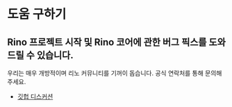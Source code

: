 # 도움 구하기

## Rino 프로젝트 시작 및 Rino 코어에 관한 버그 픽스를 도와드릴 수 있습니다.

우리는 매우 개방적이며 리노 커뮤니티를 기꺼이 돕습니다.
공식 연락처를 통해 문의해 주세요.

- [깃헙 디스커션](https://github.com/orgs/rinojs/discussions)
